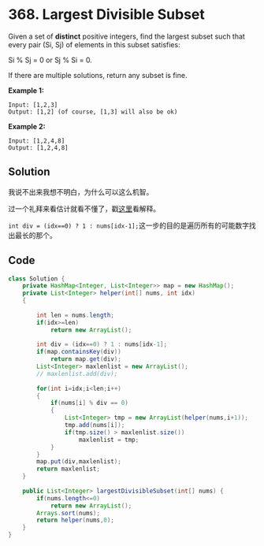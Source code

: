 # 368. Largest Divisible Subset

Given a set of **distinct** positive integers, find the largest subset such that every pair (Si, Sj) of elements in this subset satisfies:

Si % Sj = 0 or Sj % Si = 0.

If there are multiple solutions, return any subset is fine.

**Example 1:**

```
Input: [1,2,3]
Output: [1,2] (of course, [1,3] will also be ok)
```

**Example 2:**

```
Input: [1,2,4,8]
Output: [1,2,4,8]
```



## Solution

我说不出来我想不明白，为什么可以这么机智。

过一个礼拜来看估计就看不懂了，戳[这里](<https://leetcode.com/problems/largest-divisible-subset/discuss/84013/Very-short-Java-DFS-solution-using-Memoization>)看解释。

``int div = (idx==0) ? 1 : nums[idx-1];``这一步的目的是遍历所有的可能数字找出最长的那个。



## Code

```java
class Solution {
    private HashMap<Integer, List<Integer>> map = new HashMap();
    private List<Integer> helper(int[] nums, int idx)
    {
        
        int len = nums.length;
        if(idx>=len)
            return new ArrayList();
            
        int div = (idx==0) ? 1 : nums[idx-1];
        if(map.containsKey(div))
            return map.get(div);
        List<Integer> maxlenlist = new ArrayList();
        // maxlenlist.add(div);
        
        for(int i=idx;i<len;i++)
        {
            if(nums[i] % div == 0)
            {
                List<Integer> tmp = new ArrayList(helper(nums,i+1));
                tmp.add(nums[i]);
                if(tmp.size() > maxlenlist.size())
                    maxlenlist = tmp;
            }
        }
        map.put(div,maxlenlist);
        return maxlenlist;
    }
    
    public List<Integer> largestDivisibleSubset(int[] nums) {
        if(nums.length<=0)
            return new ArrayList();
        Arrays.sort(nums);
        return helper(nums,0);
    }
}
```

